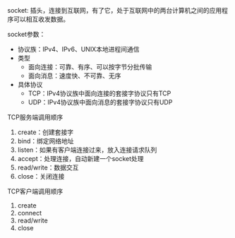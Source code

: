 socket: 插头，连接到互联网，有了它，处于互联网中的两台计算机之间的应用程序可以相互收发数据。

socket参数：
- 协议族：IPv4、IPv6、UNIX本地进程间通信
- 类型
    - 面向连接：可靠、有序、可以按字节分批传输
    - 面向消息：速度快、不可靠、无序
- 具体协议
    - TCP：IPv4协议族中面向连接的套接字协议只有TCP
    - UDP：IPv4协议族中面向消息的套接字协议只有UDP
    
TCP服务端调用顺序

1. create：创建套接字
2. bind：绑定网络地址
3. listen：如果有客户端连接过来，放入连接请求队列
4. accept：处理连接，自动新建一个socket处理
5. read/write：数据交互
6. close：关闭连接

TCP客户端调用顺序

1. create
2. connect
3. read/write
4. close